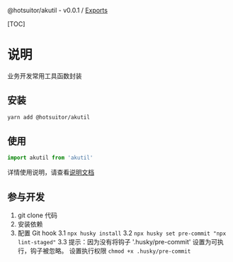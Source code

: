 @hotsuitor/akutil - v0.0.1 / [Exports](modules.md)

[TOC]

# 说明

业务开发常用工具函数封装

## 安装

```sh
yarn add @hotsuitor/akutil
```

## 使用

```js
import akutil from 'akutil'
```

详情使用说明，请查看[说明文档](./docs/modules.md)

## 参与开发

1. git clone 代码
2. 安装依赖
3. 配置 Git hook
3.1 `npx husky install`
3.2 `npx husky set pre-commit "npx lint-staged"`
3.3 提示：因为没有将钩子 '.husky/pre-commit' 设置为可执行，钩子被忽略。
设置执行权限 `chmod +x .husky/pre-commit`
